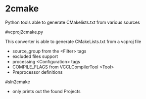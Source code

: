 # 2cmake
Python tools able to generate CMakelists.txt from various sources

#vcproj2cmake.py

This converter is able to generate CMakeLists.txt from a vcproj file

- source_group from the &lt;Filter&gt; tags
- excluded files support
- processing &lt;Configuration&gt; tags
- COMPILE_FLAGS from VCCLCompilerTool &lt;Tool&gt;
- Preprocessor definitions

#sln2cmake

- only prints out the found Projects
